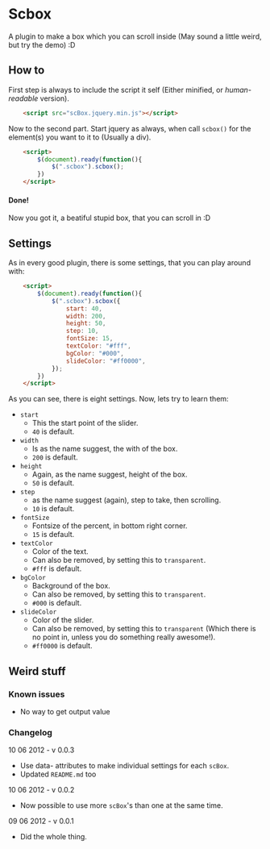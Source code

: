 Scbox
=====

A plugin to make a box which you can scroll inside (May sound a little weird, but try the demo) :D

## How to ##
First step is always to include the script it self (Either minified, or *human-readable* version).

```html
	<script src="scBox.jquery.min.js"></script>
```


Now to the second part.
Start jquery as always, when call `scbox()` for the element(s) you want to it to (Usually a div).

```html
	<script>
		$(document).ready(function(){
			$(".scbox").scbox();
		})
	</script>
```

#### Done! ####
Now you got it, a beatiful stupid box, that you can scroll in :D


## Settings ##

As in every good plugin, there is some settings, that you can play around with:

```html
	<script>
		$(document).ready(function(){
			$(".scbox").scbox({
				start: 40,
				width: 200,
				height: 50,
				step: 10,
				fontSize: 15,
				textColor: "#fff",
				bgColor: "#000",
				slideColor: "#ff0000",
			});
		})
	</script>
```

As you can see, there is eight settings. Now, lets try to learn them:

* `start`
	* This the start point of the slider.
	* `40` is default.
* `width`
	* Is as the name suggest, the with of the box.
	* `200` is default.
* `height`
	* Again, as the name suggest, height of the box.
	* `50` is default.
* `step`
	* as the name suggest (again), step to take, then scrolling.
	* `10` is default.
* `fontSize`
	* Fontsize of the percent, in bottom right corner.
	* `15` is default.
* `textColor`
	* Color of the text.
	* Can also be removed, by setting this to `transparent`.
	* `#fff` is default.
* `bgColor`
	* Background of the box.
	* Can also be removed, by setting this to `transparent`.
	* `#000` is default.
* `slideColor`
	* Color of the slider.
	* Can also be removed, by setting this to `transparent` (Which there is no point in, unless you do something really awesome!).
	* `#ff0000` is default.


## Weird stuff ##

### Known issues ###
* No way to get output value


### Changelog ###
10 06 2012 - v 0.0.3

* Use data- attributes to make individual settings for each `scBox`.
* Updated `README.md` too


10 06 2012 - v 0.0.2

* Now possible to use more `scBox`'s than one at the same time.


09 06 2012 - v 0.0.1

* Did the whole thing.